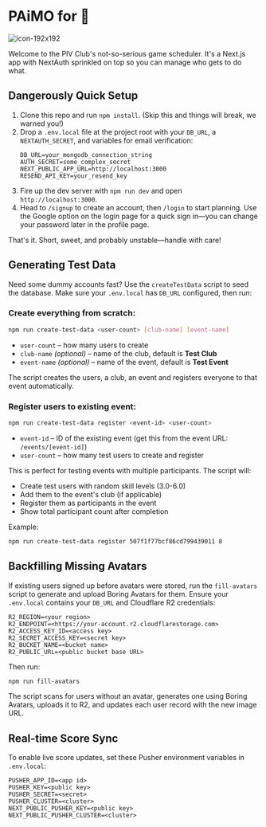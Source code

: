 # PAiMO for 🏸
![icon-192x192](https://github.com/user-attachments/assets/31cfe9b0-ed7c-448e-a4fa-41dbedf3b870)

Welcome to the PIV Club's not-so-serious game scheduler. It's a Next.js app with NextAuth sprinkled on top so you can manage who gets to do what.

## Dangerously Quick Setup
1. Clone this repo and run `npm install`. (Skip this and things will break, we warned you!)
2. Drop a `.env.local` file at the project root with your `DB_URL`, a `NEXTAUTH_SECRET`, and variables for email verification:
   ```env
   DB_URL=your_mongodb_connection_string
   AUTH_SECRET=some_complex_secret
   NEXT_PUBLIC_APP_URL=http://localhost:3000
   RESEND_API_KEY=your_resend_key
   ```
3. Fire up the dev server with `npm run dev` and open `http://localhost:3000`.
4. Head to `/signup` to create an account, then `/login` to start planning. Use the Google option on the login page for a quick sign in—you can change your password later in the profile page.

That's it. Short, sweet, and probably unstable—handle with care!

## Generating Test Data
Need some dummy accounts fast? Use the `createTestData` script to seed the
database. Make sure your `.env.local` has `DB_URL` configured, then run:

### Create everything from scratch:
```bash
npm run create-test-data <user-count> [club-name] [event-name]
```

- `user-count` – how many users to create
- `club-name` *(optional)* – name of the club, default is **Test Club**
- `event-name` *(optional)* – name of the event, default is **Test Event**

The script creates the users, a club, an event and registers everyone to that
event automatically.

### Register users to existing event:
```bash
npm run create-test-data register <event-id> <user-count>
```

- `event-id` – ID of the existing event (get this from the event URL: `/events/[event-id]`)
- `user-count` – how many test users to create and register

This is perfect for testing events with multiple participants. The script will:
- Create test users with random skill levels (3.0-6.0)
- Add them to the event's club (if applicable)
- Register them as participants in the event
- Show total participant count after completion

Example:
```bash
npm run create-test-data register 507f1f77bcf86cd799439011 8
```

## Backfilling Missing Avatars
If existing users signed up before avatars were stored, run the `fill-avatars`
script to generate and upload Boring Avatars for them. Ensure your `.env.local`
contains your `DB_URL` and Cloudflare R2 credentials:

```env
R2_REGION=<your region>
R2_ENDPOINT=<https://your-account.r2.cloudflarestorage.com>
R2_ACCESS_KEY_ID=<access key>
R2_SECRET_ACCESS_KEY=<secret key>
R2_BUCKET_NAME=<bucket name>
R2_PUBLIC_URL=<public bucket base URL>
```

Then run:

```bash
npm run fill-avatars
```

The script scans for users without an avatar, generates one using Boring
Avatars, uploads it to R2, and updates each user record with the new image URL.


## Real-time Score Sync
To enable live score updates, set these Pusher environment variables in `.env.local`:
```env
PUSHER_APP_ID=<app id>
PUSHER_KEY=<public key>
PUSHER_SECRET=<secret>
PUSHER_CLUSTER=<cluster>
NEXT_PUBLIC_PUSHER_KEY=<public key>
NEXT_PUBLIC_PUSHER_CLUSTER=<cluster>
```

